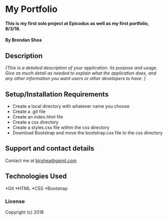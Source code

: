 # My Portfolio

#### This is my first solo project at Epicodus as well as my first portfolio, 8/3/18.

#### By Brendan Shea

## Description

_{This is a detailed description of your application. Its purpose and usage.  Give as much detail as needed to explain what the application does, and any other information you want users or other developers to have. }_

## Setup/Installation Requirements

* Create a local directory with whatever name you choose
* Create a .git file
* Create an index.html file
* Create a css directory
* Create a styles.css file within the css directory
* Download Bootstrap and move the bootstrap.css file to the css directory

## Support and contact details

Contact me at bjrshea@gamil.com

## Technologies Used

*Git
*HTML
*CSS
*Bootstrap

### License

Copyright (c) 2018
